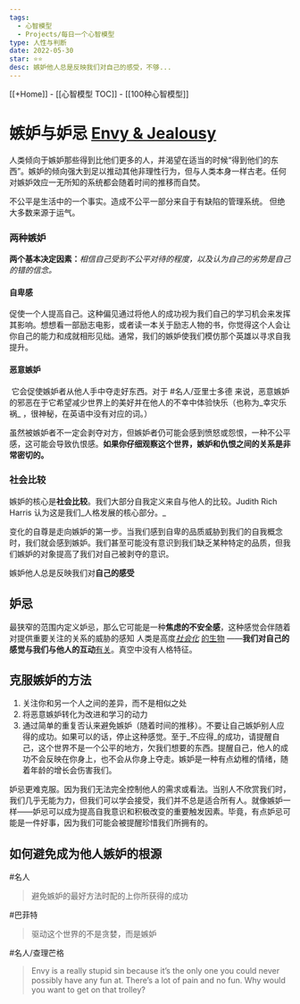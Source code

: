 ```yaml
---
tags:
  - 心智模型
  - Projects/每日一个心智模型
type: 人性与判断
date: 2022-05-30
star: ⭐⭐
desc: 嫉妒他人总是反映我们对自己的感受，不够...
---
```

[[+Home]] - [[心智模型 TOC]] - [[100种心智模型]]


# 嫉妒与妒忌 **[Envy & Jealousy](https://www.farnamstreetblog.com/2016/08/mental-model-bias-envy-jealousy/)**

人类倾向于嫉妒那些得到比他们更多的人，并渴望在适当的时候“得到他们的东西”。嫉妒的倾向强大到足以推动其他非理性行为，但与人类本身一样古老。任何对嫉妒效应一无所知的系统都会随着时间的推移而自焚。


不公平是生活中的一个事实。造成不公平一部分来自于有缺陷的管理系统。 但绝大多数来源于运气。


### 两种嫉妒
**两个基本决定因素：**_相信自己受到不公平对待的程度，以及认为自己的劣势是自己的错的信念。_

#### 自卑感
促使一个人提高自己。这种偏见通过将他人的成功视为我们自己的学习机会来发挥其影响。想想看一部励志电影，或者读一本关于励志人物的书，你觉得这个人会让你自己的能力和成就相形见绌。通常，我们的嫉妒使我们模仿那个英雄以寻求自我提升。

#### 恶意嫉妒
 它会促使嫉妒者从他人手中夺走好东西。对于 #名人/亚里士多德 来说，恶意嫉妒的邪恶在于它希望减少世界上的美好并在他人的不幸中体验快乐（也称为_幸灾乐祸_ ，很神秘，在英语中没有对应的词。）

虽然被嫉妒者不一定会剥夺对方，但嫉妒者仍可能会感到愤怒或怨恨，一种不公平感，这可能会导致仇恨感。**如果你仔细观察这个世界，嫉妒和仇恨之间的关系是非常密切的。**



### 社会比较
嫉妒的核心是**社会比较**。我们大部分自我定义来自与他人的比较。Judith Rich Harris 认为这是我们_人格发展的核心部分。_

变化的自尊是走向嫉妒的第一步。当我们感到自卑的品质威胁到我们的自我概念时，我们就会感到嫉妒。我们甚至可能没有意识到我们缺乏某种特定的品质，但我们嫉妒的对象提高了我们对自己被剥夺的意识。

嫉妒他人总是反映我们对**自己的感受**



## 妒忌
最狭窄的范围内定义妒忌，那么它可能是一种**焦虑的不安全感**，这种感觉会伴随着对提供重要关注的关系的威胁的感知
人类是高度[_社会化_](https://www.farnamstreetblog.com/2016/05/lewis-thomas-on-our-social-nature-and-getting-the-air-right/) [的生物](https://www.farnamstreetblog.com/2016/05/lewis-thomas-on-our-social-nature-and-getting-the-air-right/) ——**我们对自己的感觉与我们与他人的互动**[有关](https://www.farnamstreetblog.com/2016/05/lewis-thomas-on-our-social-nature-and-getting-the-air-right/)。真空中没有人格特征。


## 克服嫉妒的方法
1. 关注你和另一个人之间的差异，而不是相似之处
2. 将恶意嫉妒转化为改进和学习的动力
3. 通过简单的重复否认来避免嫉妒（随着时间的推移）。不要让自己嫉妒别人应得的成功。如果可以的话，停止这种感觉。至于_不应得_的成功，请提醒自己，这个世界不是一个公平的地方，欠我们想要的东西。提醒自己，他人的成功不会反映在你身上，也不会从你身上夺走。嫉妒是一种有点幼稚的情绪，随着年龄的增长会伤害我们。


妒忌更难克服。因为我们无法完全控制他人的需求或看法。当别人不欣赏我们时，我们几乎无能为力，但我们可以学会接受，我们并不总是适合所有人。就像嫉妒一样——妒忌可以成为提高自我意识和积极改变的重要触发因素。毕竟，有点妒忌可能是一件好事，因为我们可能会被提醒珍惜我们所拥有的。



## 如何避免成为他人嫉妒的根源
#名人 
>避免嫉妒的最好方法时配的上你所获得的成功


#巴菲特 
>驱动这个世界的不是贪婪，而是嫉妒

#名人/查理芒格 
>Envy is a really stupid sin because it’s the only one you could never possibly have any fun at. There’s a lot of pain and no fun. Why would you want to get on that trolley?